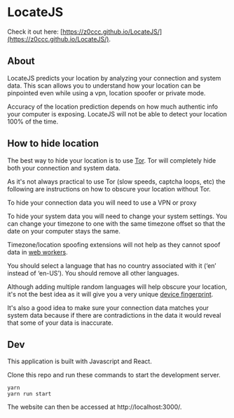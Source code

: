 # LocateJS

Check it out here: [https://z0ccc.github.io/LocateJS/](https://z0ccc.github.io/LocateJS/).

## About

LocateJS predicts your location by analyzing your connection and system data. This scan allows you to understand how your location can be pinpointed even while using a vpn, location spoofer or private mode.

Accuracy of the location prediction depends on how much authentic info your computer is exposing. LocateJS will not be able to detect your location 100% of the time.

## How to hide location

The best way to hide your location is to use [Tor](https://www.torproject.org/). Tor will completely hide both your connection and system data.

As it's not always practical to use Tor (slow speeds, captcha loops, etc) the following are instructions on how to obscure your location without Tor.

To hide your connection data you will need to use a VPN or proxy

To hide your system data you will need to change your system settings. You can change your timezone to one with the same timezone offset so that the date on your computer stays the same. 

Timezone/location spoofing extensions will not help as they cannot spoof data in [web workers](https://developer.mozilla.org/en-US/docs/Web/API/Web_Workers_API/Using_web_workers). 

You should select a language that has no country associated with it (‘en’ instead of ‘en-US’). You should remove all other languages. 

Although adding multiple random languages will help obscure your location, it's not the best idea as it will give you a very unique [device fingerprint](https://en.wikipedia.org/wiki/Device_fingerprint).

It's also a good idea to make sure your connection data matches your system data because if there are contradictions in the data it would reveal that some of your data is inaccurate. 


## Dev

This application is built with Javascript and React.

Clone this repo and run these commands to start the development server. 

```
yarn
yarn run start
```

The website can then be accessed at http://localhost:3000/.
